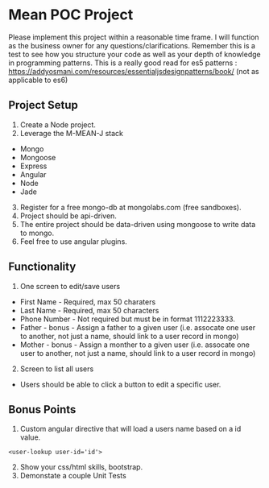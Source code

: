 
# Mean POC Project
Please implement this project within a reasonable time frame.  I will function as the business owner for any questions/clarifications.  Remember this is a test to see how you structure your code as well as your depth of knowledge in programming patterns.  This is a really good read for es5 patterns : https://addyosmani.com/resources/essentialjsdesignpatterns/book/ (not as applicable to es6)

## Project Setup
1.  Create a Node project.
2.  Leverage the M-MEAN-J stack
  * Mongo
  * Mongoose
  * Express
  * Angular
  * Node
  * Jade
3.  Register for a free mongo-db at mongolabs.com (free sandboxes).
4.  Project should be api-driven.
5.  The entire project should be data-driven using mongoose to write data to mongo.
6.  Feel free to use angular plugins.

## Functionality
1.  One screen to edit/save users
  * First Name - Required, max 50 charaters
  * Last Name - Required, max 50 characters
  * Phone Number - Not required but must be in format 1112223333.
  * Father - bonus - Assign a father to a given user (i.e. assocate one user to another, not just a name, should link to a user record in mongo)
  * Mother - bonus - Assign a monther to a given user (i.e. assocate one user to another, not just a name, should link to a user record in mongo)
  
2.  Screen to list all users
  * Users should be able to click a button to edit a specific user.


## Bonus Points
1. Custom angular directive that will load a users name based on a id value.
```
<user-lookup user-id='id'>
```
2. Show your css/html skills, bootstrap.
3. Demonstate a couple Unit Tests
